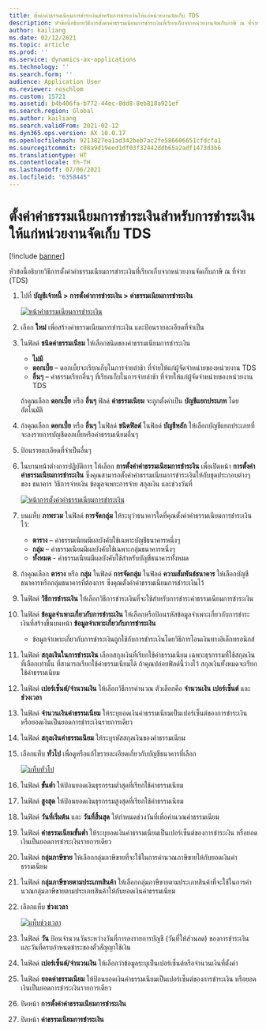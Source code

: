 ```yaml
---
title: ตั้งค่าค่าธรรมเนียมการชำระเงินสำหรับการชำระเงินให้แก่หน่วยงานจัดเก็บ TDS
description: หัวข้อนี้อธิบายวิธีการตั้งค่าค่าธรรมเนียมการชำระเงินที่เรียกเก็บจากหน่วยงานจัดเก็บภาษี ณ ที่จ่าย (TDS)
author: kailiang
ms.date: 02/12/2021
ms.topic: article
ms.prod: ''
ms.service: dynamics-ax-applications
ms.technology: ''
ms.search.form: ''
audience: Application User
ms.reviewer: roschlom
ms.custom: 15721
ms.assetid: b4b406fa-b772-44ec-8dd8-8eb818a921ef
ms.search.region: Global
ms.author: kailiang
ms.search.validFrom: 2021-02-12
ms.dyn365.ops.version: AX 10.0.17
ms.openlocfilehash: 9213827ea1ad342beb7ac2fe586606651cfdcfa1
ms.sourcegitcommit: c08a9d19eed1df03f32442ddb65a2adf1473d3b6
ms.translationtype: HT
ms.contentlocale: th-TH
ms.lasthandoff: 07/06/2021
ms.locfileid: "6358445"
---
```

# <a name="set-up-payment-fees-for-tds-authority-payments"></a>ตั้งค่าค่าธรรมเนียมการชำระเงินสำหรับการชำระเงินให้แก่หน่วยงานจัดเก็บ TDS

[!include [banner](../includes/banner.md)]

หัวข้อนี้อธิบายวิธีการตั้งค่าค่าธรรมเนียมการชำระเงินที่เรียกเก็บจากหน่วยงานจัดเก็บภาษี ณ ที่จ่าย (TDS)

1. ไปที่ **บัญชีเจ้าหนี้ \> การตั้งค่าการชำระเงิน \> ค่าธรรมเนียมการชำระเงิน**

    [![หน้าค่าธรรมเนียมการชำระเงิน](./media/apac-ind-TDS-28.png)](./media/apac-ind-TDS-28.png)

2. เลือก **ใหม่** เพี่อสร้างค่าธรรมเนียมการชำระเงิน และป้อนรายละเอียดที่จำเป็น
3. ในฟิลด์ **ชนิดค่าธรรมเนียม** ให้เลือกชนิดของค่าธรรมเนียมการชำระเงิน

    - **ไม่มี**
    - **ดอกเบี้ย** – ดอกเบี้ยจะเรียกเก็บในการจ่ายล่าช้า ที่จ่ายให้แก่ผู้จัดจำหน่ายของหน่วยงาน TDS
    - **อื่นๆ** – ค่าธรรมเรียกอื่นๆ ที่เรียกเก็บในการจ่ายล่าช้า ที่จ่ายให้แก่ผู้จัดจำหน่ายของหน่วยงาน TDS

    ถ้าคุณเลือก **ดอกเบี้ย** หรือ **อื่นๆ** ฟิลด์ **ค่าธรรมเนียม** จะถูกตั้งค่าเป็น **บัญชีแยกประเภท** โดยอัตโนมัติ

4. ถ้าคุณเลือก **ดอกเบี้ย** หรือ **อื่นๆ** ในฟิลด์ **ชนิดฟิลด์** ในฟิลด์ **บัญชีหลัก** ให้เลือกบัญชีแยกประเภทที่จะลงรายการบัญชีดอกเบี้ยหรือค่าธรรมเนียมอื่นๆ
5. ป้อนรายละเอียดที่จำเป็นอื่นๆ
6. ในบานหน้าต่างการปฏิบัติการ ให้เลือก **การตั้งค่าค่าธรรมเนียมการชำระงิน** เพื่อเปิดหน้า **การตั้งค่าค่าธรรมเนียมการชำระเงิน** ซึ่งคุณสามารถตั้งค่าค่าธรรมเนียมการชำระเงินให้กับชุดประกอบต่างๆ ของ ธนาคาร วิธีการจ่ายเงิน ข้อมูลจเพาะการจ่าย สกุลเงิน และช่วงวันที่

    [![หน้าการตั้งค่าค่าธรรมเนียมการชำระเงิน](./media/apac-ind-TDS-21.png)](./media/apac-ind-TDS-21.png)

7. บนแท็บ **ภาพรวม** ในฟิลด์ **การจัดกลุ่ม** ให้ระบุว่าธนาคารใดที่คุณตั้งค่าค่าธรรมเนียมการชำระเงินไว้:

    - **ตาราง** – ค่าธรรมเนียมมีผลบังคับใช้เฉพาะบัญชีธนาคารหนึ่งๆ
    - **กลุ่ม** – ค่าธรรมเนียมมีผลบังคับใช้เฉพาะกลุ่มธนาคารหนึ่งๆ
    - **ทั้งหมด** - ค่าธรรมเนียมมีผลบังคับใช้สำหรับบัญชีธนาคารทั้งหมด

8. ถ้าคุณเลือก **ตาราง** หรือ **กลุ่ม** ในฟิลด์ **การจัดกลุ่ม** ในฟิลด์ **ความสัมพันธ์ธนาคาร** ให้เลือกบัญชีธนาคารหรือกลุ่มธนาคารที่ต้องการ ซึ่งคุณตั้งค่าค่าธรรมเนียมการชำระเงินไว้
9. ในฟิลด์ **วิธีการชำระเงิน** ให้เลือกวิธีการชำระเงินที่จะใช้สำหรับการชำระค่าธรรมเนียมการชำระเงิน
10. ในฟิลด์ **ข้อมูลจำเพาะเกี่ยวกับการชำระเงิน** ให้เลือกหรือป้อนรหัสข้อมูลจำเพาะเกี่ยวกับการชำระเงินที่สร้างขึ้นบนหน้า **ข้อมูลจำเพาะเกี่ยวกับการชำระเงิน**
    - ข้อมูลจำเพาะเกี่ยวกับการชำระเงินถูกใช้กับการชำระเงินโดยวิธีการโอนเงินทางอิเล็กทรอนิกส์
12. ในฟิลด์ **สกุลเงินในการชำระเงิน** เลือกสกุลเงินที่เรียกใช้ค่าธรรมเนียม เฉพาะธุรกรรมที่ใช้สกุลเงินที่เลือกเท่านั้น ที่สามารถเรียกใช้ค่าธรรมเนียมได้ ถ้าคุณปล่อยฟิลด์นี้ว่างไว้ สกุลเงินทั้งหมดจะเรียกใช้ค่าธรรมเนียม
13. ในฟิลด์ **เปอร์เซ็นต์/จํานวนเงิน** ให้เลือกวิธีการคํานวณ ตัวเลือกคือ **จำนวนเงิน** **เปอร์เซ็นต์** และ **ช่วงเวลา**
14. ในฟิลด์ **จํานวนเงินค่าธรรมเนียม** ให้ระบุยอดเงินค่าธรรมเนียมเป็นเปอร์เซ็นต์ของการชำระเงิน หรือยอดเงินเป็นยอดการชำระเงินรายการเดียว
15. ในฟิลด์ **สกุลเงินค่าธรรมเนียม** ให้ระบุรหัสสกุลเงินของค่าธรรมเนียม
16. เลือกแท็บ **ทั่วไป** เพื่อดูหรือแก้ไขรายละเอียดเกี่ยวกับบัญชีธนาคารที่เลือก

    [![แท็บทั่วไป](./media/apac-ind-TDS-22.png)](./media/apac-ind-TDS-22.png)

16. ในฟิลด์ **ขั้นต่ำ** ให้ป้อนยอดเงินธุรกรรมต่ำสุดที่เรียกใช้ค่าธรรมเนียม
17. ในฟิลด์ **สูงสุด** ให้ป้อนยอดเงินธุรกรรมสูงสุดที่เรียกใช้ค่าธรรมเนียม
18. ในฟิลด์ **วันที่เริ่มต้น** และ **วันที่สิ้นสุด** ให้กําหนดช่วงวันที่เพื่อคํานวณค่าธรรมเนียม
19. ในฟิลด์ **ค่าธรรมเนียมขั้นต่ำ** ให้ระบุยอดเงินค่าธรรมเนียมเป็นเปอร์เซ็นต์ของการชำระเงิน หรือยอดเงินเป็นยอดการชำระเงินรายการเดียว
20. ในฟิลด์ **กลุ่มภาษีขาย** ให้เลือกกลุ่มภาษีขายที่จะใช้ในการคํานวณภาษีขายให้กับยอดเงินค่าธรรมเนียม
21. ในฟิลด์ **กลุ่มภาษีขายตามประเภทสินค้า** ให้เลือกกลุ่มภาษีขายตามประเภทสินค้าที่จะใช้ในการคํานวณกลุ่มภาษีขายตามประเภทสินค้าให้กับยอดเงินค่าธรรมเนียม
22. เลือกแท็บ **ช่วงเวลา** 

    [![แท็บช่วงเวลา](./media/apac-ind-TDS-23.png)](./media/apac-ind-TDS-23.png)

23. ในฟิลด์ **วัน** ป้อนจำนวนวันระหว่างวันที่การลงรายการบัญชี (วันที่ให้ส่วนลด) ของการชำระเงิน และวันที่ครบกำหนดชำระของตั๋วสัญญาใช้เงิน
24. ในฟิลด์ **เปอร์เซ็นต์/จํานวนเงิน** ให้เลือกว่าข้อมูลระบุเป็นเปอร์เซ็นต์หรือจํานวนเงินที่ตั้งค่า
25. ในฟิลด์ **ยอดค่าธรรมเนียม** ให้ป้อนยอดเงินค่าธรรมเนียมเป็นเปอร์เซ็นต์ของการชำระเงิน หรือยอดเงินเป็นยอดการชำระเงินรายการเดียว
26. ปิดหน้า **การตั้งค่าค่าธรรมเนียมการชำระเงิน**
27. ปิดหน้า **ค่าธรรมเนียมการชำระเงิน**
